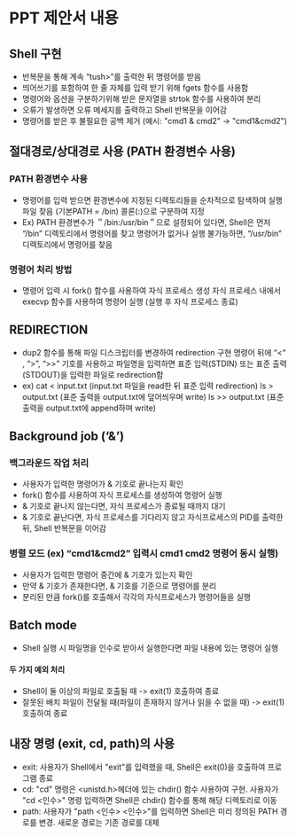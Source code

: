# PPT 제안서 내용

## Shell 구현
- 반복문을 통해 계속 “tush>”를 출력한 뒤 명령어를 받음
- 띄어쓰기를 포함하여 한 줄 자체를 입력 받기 위해 fgets 함수를 사용함
- 명령어와 옵션을 구분하기위해 받은 문자열을 strtok 함수를 사용하여 분리
- 오류가 발생하면 오류 메세지를 출력하고 Shell 반복문을 이어감
- 명령어를 받은 후 불필요한 공백 제거 (예시: "cmd1 & cmd2" -> "cmd1&cmd2")

## 절대경로/상대경로 사용 (PATH 환경변수 사용)

### PATH 환경변수 사용
- 명령어를 입력 받으면 환경변수에 지정된 디렉토리들을 순차적으로 탐색하여 실행 파일 찾음 (기본PATH = /bin)
콜론(:)으로 구분하여 지정
- Ex) PATH 환경변수가 ＂/bin:/usr/bin＂으로 설정되어 있다면, Shell은 먼저 “/bin” 디렉토리에서 명령어를 찾고 명령어가 없거나 실행 불가능하면, “/usr/bin” 디렉토리에서 명령어를 찾음

### 명령어 처리 방법
- 명령어 입력 시 fork() 함수를 사용하여 자식 프로세스 생성
자식 프로세스 내에서 execvp 함수를 사용하여 명령어 실행
(실행 후 자식 프로세스 종료)

## REDIRECTION
- dup2 함수를 통해 파일 디스크립터를 변경하여 redirection 구현
명령어 뒤에 “<“ , “>”, “>>” 기호를 사용하고 파일명을 입력하면 표준 입력(STDIN) 또는 표준 출력(STDOUT)을 입력한 파일로 redirection함
- ex) cat < input.txt (input.txt 파일을 read한 뒤 표준 입력 redirection)
         ls > output.txt (표준 출력을 output.txt에 덮어씌우며 write)
        ls >> output.txt (표준 출력을 output.txt에 append하며 write)

## Background job (‘&’)

### 백그라운드 작업 처리
- 사용자가 입력한 명령어가 & 기호로 끝나는지 확인 
- fork() 함수를 사용하여 자식 프로세스를 생성하여 명령어 실행
- & 기호로 끝나지 않는다면, 자식 프로세스가 종료될 때까지 대기
- & 기호로 끝난다면, 자식 프로세스를 기다리지 않고 자식프로세스의 PID를 출력한 뒤, Shell 반복문을 이어감
### 병렬 모드 (ex) “cmd1&cmd2” 입력시 cmd1 cmd2 명령어 동시 실행)
- 사용자가 입력한 명령어 중간에 & 기호가 있는지 확인
- 만약 & 기호가 존재한다면, & 기호를 기준으로 명령어를 분리
- 분리된 만큼 fork()를 호출해서 각각의 자식프로세스가 명령어들을 실행

## Batch mode
- Shell 실행 시 파일명을 인수로 받아서 실행한다면 파일 내용에   있는 명령어 실행

#### 두 가지 예외 처리
- Shell이 둘 이상의 파일로 호출될 때
      -> exit(1) 호출하여 종료
- 잘못된 배치 파일이 전달될 때(파일이 존재하지 않거나 읽을 수 없을 때)
    -> exit(1) 호출하여 종료

## 내장 명령 (exit, cd, path)의 사용

- exit: 사용자가 Shell에서 "exit"를 입력했을 때, Shell은 exit(0)을 호출하여 프로그램 종료
- cd: "cd" 명령은 <unistd.h>헤더에 있는 chdir() 함수 사용하여 구현. 사용자가 "cd <인수>" 명령 입력하면 Shell은 chdir() 함수를 통해 해당 디렉토리로 이동
- path: 사용자가 "path <인수> <인수>"를 입력하면 Shell은 미리 정의된 PATH 경로를 변경. 새로운 경로는 기존 경로를 대체
